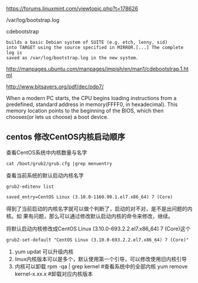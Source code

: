 
https://forums.linuxmint.com/viewtopic.php?t=178626

/var/log/bootstrap.log

cdebootstrap 

    builds a basic Debian system of SUITE (e.g. etch, lenny, sid)
    into TARGET using the source specified in MIRROR.[...] The complete log is
    saved as /var/log/bootstrap.log in the new system.


http://manpages.ubuntu.com/manpages/impish/en/man1/cdebootstrap.1.html


http://www.bitsavers.org/pdf/dec/pdp7/




When a modern PC starts, the CPU begins loading instructions from a predefined,
standard address in memory(FFFF0, in hexadecimal). This memory location points
to the beginning of the BIOS, which then chooses(or lets us choose) a boot
device.




## centos 修改CentOS内核启动顺序

查看CentOS系统中内核数量与名字

    cat /boot/grub2/grub.cfg |grep menuentry

查看当前系统的默认启动内核名字

    grub2-editenv list

    saved_entry=CentOS Linux (3.10.0-1160.90.1.el7.x86_64) 7 (Core)

得到了当前启动的内核名字就可以做个判断了，启动的对不对，是不是出问题的内核。如
果有问题，那么可以通过修改默认启动内核的命令来修改，继续。

将默认启动内核修改成CentOS Linux (3.10.0-693.2.2.el7.x86_64) 7 (Core)这个

    grub2-set-default "CentOS Linux (3.10.0-693.2.2.el7.x86_64) 7 (Core)"


1. yum updat 可以升级内核
2. linux内核版本可以是多个，默认使用第一个引导，可以修改使用旧内核引导
3. 内核可以卸载
    rpm -qa | grep kernel #查看系统中的全部内核
    yum remove kernel-x.xx.x #卸载对应内核版本
